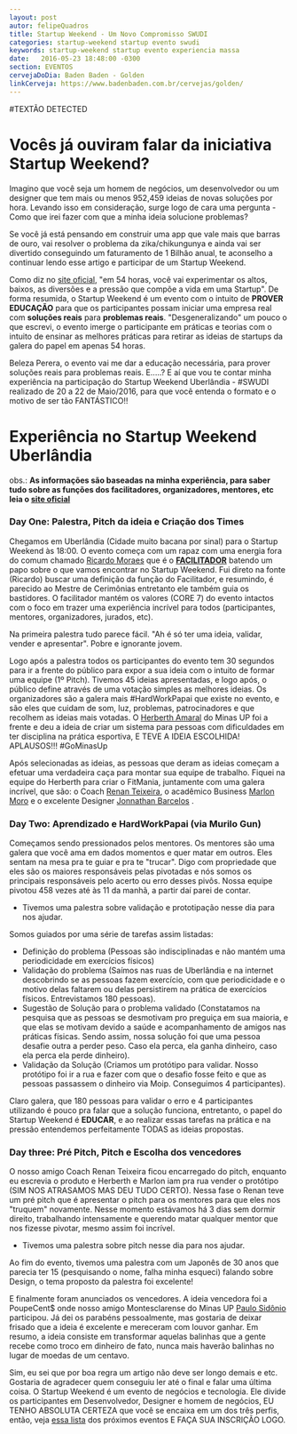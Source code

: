 ```yaml
---
layout: post
autor: felipeQuadros
title: Startup Weekend - Um Novo Compromisso SWUDI
categories: startup-weekend startup evento swudi
keywords: startup-weekend startup evento experiencia massa
date:   2016-05-23 18:48:00 -0300
section: EVENTOS
cervejaDoDia: Baden Baden - Golden
linkCerveja: https://www.badenbaden.com.br/cervejas/golden/
---
```

#TEXTÃO DETECTED

# Vocês já ouviram falar da iniciativa Startup Weekend?

Imagino que você seja um homem de negócios, um desenvolvedor ou um designer que tem mais ou menos 952,459 ideias de novas soluções por hora. Levando isso em consideração, surge logo de cara uma pergunta - Como que irei fazer com que a minha ideia solucione problemas?

Se você já está pensando em construir uma app que vale mais que barras de ouro, vai resolver o problema da zika/chikungunya e ainda vai ser divertido conseguindo um faturamento de 1 Bilhão anual, te aconselho a continuar lendo esse artigo e participar de um Startup Weekend.

Como diz no [site oficial](https://startupweekend.org/), "em 54 horas, você vai experimentar os altos, baixos, as diversões e a pressão que compõe a vida em uma Startup". De forma resumida, o Startup Weekend é um evento com o intuito de **PROVER EDUCAÇÃO** para que os participantes possam iniciar uma empresa real com **soluções reais** para **problemas reais**. "Desgeneralizando" um pouco o que escrevi, o evento imerge o participante em práticas e teorias com o intuito de ensinar as melhores práticas para retirar as ideias de startups da galera do papel em apenas 54 horas.

Beleza Perera, o evento vai me dar a educação necessária, para prover soluções reais para problemas reais. E.....? E aí que vou te contar minha experiência na participação do Startup Weekend Uberlândia - #SWUDI realizado de 20 a 22 de Maio/2016, para que você entenda o formato e o motivo de ser tão FANTÁSTICO!!

# Experiência no Startup Weekend Uberlândia
obs.: **As informações são baseadas na minha experiência, para saber tudo sobre as funções dos facilitadores, organizadores, mentores, etc leia o [site oficial](https://startupweekend.org/)**

### Day One: Palestra, Pitch da ideia e Criação dos Times

Chegamos em Uberlândia (Cidade muito bacana por sinal) para o Startup Weekend às 18:00. O evento começa com um rapaz com uma energia fora do comum chamado [Ricardo Moraes](https://www.facebook.com/rmoraes2011) que é o [**FACILITADOR**](https://startupweekend.org/organizers/facilitators/become-a-facilitator#what-is-a-facilitator) batendo um papo sobre o que vamos encontrar no Startup Weekend. Fui direto na fonte (Ricardo) buscar uma definição da função do Facilitador, e resumindo, é parecido ao Mestre de Cerimônias entretanto ele também guia os bastidores. O facilitador mantém os valores (CORE 7) do evento intactos com o foco em trazer uma experiência incrível para todos (participantes, mentores, organizadores, jurados, etc).

Na primeira palestra tudo parece fácil. "Ah é só ter uma ideia, validar, vender e apresentar". Pobre e ignorante jovem.

Logo após a palestra todos os participantes do evento tem 30 segundos para ir a frente do público para expor a sua ideia com o intuito de formar uma equipe (1º Pitch). Tivemos 45 ideias apresentadas, e logo após, o público define através de uma votação simples as melhores ideias. Os organizadores são a galera mais #HardWorkPapai que existe no evento, e são eles que cuidam de som, luz, problemas, patrocinadores e que recolhem as ideias mais votadas. O [Herberth Amaral](http://herberthamaral.com/) do Minas UP foi a frente e deu a ideia de criar um sistema para pessoas com dificuldades em ter disciplina na prática esportiva, E TEVE A IDEIA ESCOLHIDA! APLAUSOS!!! #GoMinasUp

Após selecionadas as ideias, as pessoas que deram as ideias começam a efetuar uma verdadeira caça para montar sua equipe de trabalho. Fiquei na equipe do Herberth para criar o FitMania, juntamente com uma galera incrível, que são: o Coach [Renan Teixeira](https://www.facebook.com/Renan.Teixeira.07), o acadêmico Business [Marlon Moro](https://www.facebook.com/marlon.moroo) e o excelente Designer [Jonnathan Barcelos](https://www.facebook.com/jonnathanbarcelos) .

### Day Two: Aprendizado e HardWorkPapai (via Murilo Gun)

Começamos sendo pressionados pelos mentores. Os mentores são uma galera que você ama em dados momentos e quer matar em outros. Eles sentam na mesa pra te guiar e pra te "trucar". Digo com propriedade que eles são os maiores responsáveis pelas pivotadas e nós somos os principais responsáveis pelo acerto ou erro desses pivôs. Nossa equipe pivotou 458 vezes até às 11 da manhã, a partir daí parei de contar.

- Tivemos uma palestra sobre validação e prototipação nesse dia para nos ajudar.

Somos guiados por uma série de tarefas assim listadas:

* Definição do problema (Pessoas são indisciplinadas e não mantém uma periodicidade em exercícios físicos)
* Validação do problema (Saímos nas ruas de Uberlândia e na internet descobrindo se as pessoas fazem exercício, com que periodicidade e o motivo delas faltarem ou delas persistirem na prática de exercícios físicos. Entrevistamos 180 pessoas).
* Sugestão de Solução para o problema validado (Constatamos na pesquisa que as pessoas se desmotivam pro preguiça em sua maioria, e que elas se motivam devido a saúde e acompanhamento de amigos nas práticas físicas. Sendo assim, nossa solução foi que uma pessoa desafie outra a perder peso. Caso ela perca, ela ganha dinheiro, caso ela perca ela perde dinheiro).
* Validação da Solução (Criamos um protótipo para validar. Nosso protótipo foi ir a rua e fazer com que o desafio fosse feito e que as pessoas passassem o dinheiro via Moip. Conseguimos 4 participantes).

Claro galera, que 180 pessoas para validar o erro e 4 participantes utilizando é pouco pra falar que a solução funciona, entretanto, o papel do Startup Weekend é **EDUCAR**, e ao realizar essas tarefas na prática e na pressão entendemos perfeitamente TODAS as ideias propostas.

### Day three: Pré Pitch, Pitch e Escolha dos vencedores

O nosso amigo Coach Renan Teixeira ficou encarregado do pitch, enquanto eu escrevia o produto e Herberth e Marlon iam pra rua vender o protótipo (SIM NOS ATRASAMOS MAS DEU TUDO CERTO). Nessa fase o Renan teve um pré pitch que é apresentar o pitch para os mentores para que eles nos "truquem" novamente. Nesse momento estávamos há 3 dias sem dormir direito, trabalhando intensamente e querendo matar qualquer mentor que nos fizesse pivotar, mesmo assim foi incrível.

- Tivemos uma palestra sobre pitch nesse dia para nos ajudar.

Ao fim do evento, tivemos uma palestra com um Japonês de 30 anos que parecia ter 15 (pesquisando o nome, falha minha esqueci) falando sobre Design, o tema proposto da palestra foi excelente!

E finalmente foram anunciados os vencedores. A ideia vencedora foi a PoupeCent$ onde nosso amigo Montesclarense do Minas UP [Paulo Sidônio](https://www.facebook.com/paulohenrique.martins.921) participou. Já dei os parabéns pessoalmente, mas gostaria de deixar frisado que a ideia é excelente e mereceram com louvor ganhar. Em resumo, a ideia consiste em transformar aquelas balinhas que a gente recebe como troco em dinheiro de fato, nunca mais haverão balinhas no lugar de moedas de um centavo.

Sim, eu sei que por boa regra um artigo não deve ser longo demais e etc. Gostaria de agradecer quem conseguiu ler até o final e falar uma última coisa. O Startup Weekend é um evento de negócios e tecnologia. Ele divide os participantes em Desenvolvedor, Designer e homem de negócios, EU TENHO ABSOLUTA CERTEZA que você se encaixa em um dos três perfis, então, veja [essa lista](https://startupweekend.org/events?utf8=%E2%9C%93&q=Brazil&button=) dos próximos eventos E FAÇA SUA INSCRIÇÃO LOGO.
